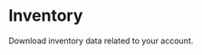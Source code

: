 


<script setup>
  import LoginForm from '../components/LoginForm.vue'
  import CountCards from '../components/CountCards.vue';
</script>

# Inventory

Download inventory data related to your account.

<LoginForm>
  <CountCards />
</LoginForm>